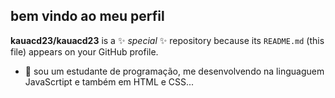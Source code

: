 ## bem vindo ao meu perfil


**kauacd23/kauacd23** is a ✨ _special_ ✨ repository because its `README.md` (this file) appears on your GitHub profile.


- 🔭 sou um estudante de programação, me desenvolvendo na linguaguem JavaScrtipt e também em HTML e CSS...
